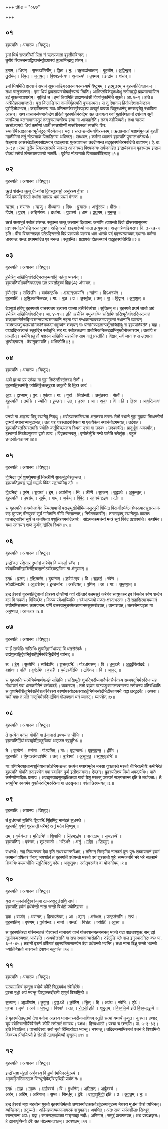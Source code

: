 +++
title = "०६७"

+++


## ०१
बृहस्पतिः। अयास्यः। त्रिष्टुप्।

इ॒मां धियं॑ स॒प्तशी॑र्ष्णीं पि॒ता न॑ ऋ॒तप्र॑जातां बृह॒तीम॑विन्दत् ।  
तु॒रीयं॑ स्विज्जनयद्वि॒श्वज॑न्यो॒ऽयास्य॑ उ॒क्थमिन्द्रा॑य॒ शंस॑न् ॥

इ॒माम् । धिय॑म् । स॒प्तऽशी॑र्ष्णीम् । पि॒ता । नः॒ । ऋ॒तऽप्र॑जाताम् । बृ॒ह॒तीम् । अ॒वि॒न्द॒त् ।  
तु॒रीय॑म् । स्वि॒त् । ज॒न॒य॒त् । वि॒श्वऽज॑न्यः । अ॒यास्यः॑ । उ॒क्थम् । इन्द्रा॑य । शंस॑न् ॥

इमां धियमिति द्वादशर्चं सप्तमं सूक्तमाङ्गिरसस्यायस्यस्यार्षं त्रैष्टुभम् । इदमुत्तरम् च बृहस्पतिदेवताकम् । तथा चानुक्रान्तम्। इमां धियं द्वावशायास्योबार्हस्पत्यं त्विति। आभिप्लविकेषूक्थ्येक्षु स्तोमवृद्धौ ब्राह्मणाच्छंसिन इदं सुक्तमावापार्थम्। सुत्रितं च। इमां धियमिति ब्राह्मणच्छंसी विष्णोर्नुकमिति सूक्ते। आ. ७-९। इति॥अत्रेतिहासमाचक्षते। पुरा किलाङ्गिरा नामर्षिर्बृहस्पतिं पुत्रमलभत। स तु देवानाम् हितोपदेशनायेन्द्रस्य पुरोहितोऽभवत्। कदाजित्तस्य गावः पणिनामकैरसुरैरपहृत्य वलपुरं प्रापय्य त्रिषुस्थानेषु तमसावृतेषु स्थापिता आसन्। अथ तासामन्वेषणायेन्द्रेण प्रेरितो बृहस्पतिर्मरुद्भिः सह तत्रागत्य गवां गुहास्थितानां दर्शनाय सूर्यं जनयित्वा वलनामानमसुरं तदनुचरान्पणींश्च हत्वा गा आजहारेति। तदत्र दर्शयिष्यते। तथा चास्या ऋचोऽयमर्थः धियं कर्माणां धात्रीं सप्तशीर्ष्णीं सप्तशिरस्कां सप्तभिः शिरः स्थानीयैस्तद्वत्प्रधानभूतैर्मदुद्गणैरुपेताम्। यद्वा। सप्तच्छन्दोमयशिरस्काम्। ऋतप्रजातां यज्ञार्थमुत्पन्नां बृहतीं महतीमिमां तनुं नोऽस्माकं पिताङ्गिरा अविन्दत्। लब्धवन्। कर्मणां ध्यातारं बृहस्पतिं पुत्रमलभतेत्यर्थः। येङ्गारा आसंस्तेऽङ्गिरसोऽभवन् यदङ्गाराः पुनरवशान्ता उददीप्यन्त तद्बृहस्पतिरभवदिति ब्राह्मणम्। ऐ. ब्रा. ३-३४। तथा तुरीयं स्विन्नप्तारमपि जनयत् आजनयत् विश्वजन्यः सर्वजनहित इन्द्रायेश्वराय बृहस्पतय इन्द्राय वोक्थं स्तोत्रं शंसन्नयमयास्यो नामर्षिः। पूर्वमेव नोऽस्माकं पिताकार्षीदित्याह॥१॥

## ०२
बृहस्पतिः। अयास्यः। त्रिष्टुप्।

ऋ॒तं शंस॑न्त ऋ॒जु दीध्या॑ना दि॒वस्पु॒त्रासो॒ असु॑रस्य वी॒राः ।  
विप्रं॑ प॒दमङ्गि॑रसो॒ दधा॑ना य॒ज्ञस्य॒ धाम॑ प्रथ॒मं म॑नन्त ॥

ऋ॒तम् । शंस॑न्तः । ऋ॒जु । दीध्या॑नाः । दि॒वः । पु॒त्रासः॑ । असु॑रस्य । वी॒राः ।  
विप्र॑म् । प॒दम् । अङ्गि॑रसः । दधा॑नाः । य॒ज्ञस्य॑ । धाम॑ । प्र॒थ॒मम् । म॒न॒न्त॒ ॥

ऋतं सत्यभूतं स्तोत्रं शंसन्तः स्तुवन्त ऋजु कल्यानं दिध्यानाः कर्माणि ध्यायन्तो दिवो दीप्तस्यासुरस्य प्रज्ञानवतोऽग्नेरङ्गिरसः पुत्राः। अङ्गिरसो ह्यङ्गारेभ्यो जाता इत्युक्तम्। अङ्गारेष्वङ्गिराः। नि. ३-१७-१ इति। वीरा विक्रान्तप्रज्ञा एतेऽङ्गिरसो विप्रं प्रज्ञापकं यज्ञस्य धाम धारकं पदं बृहस्पत्याख्यम् दधानाः कर्मणा धारयन्तः सन्तः प्रथममादित एव मनन्त। स्तुवन्ति। प्रज्ञापकं ह्येतत्स्थानं यद्ब्रुहस्पतिरिति॥२॥

## ०३
बृहस्पतिः। अयास्यः। त्रिष्टुप्।

हं॒सैरि॑व॒ सखि॑भि॒र्वाव॑दद्भिरश्म॒न्मया॑नि॒ नह॑ना॒ व्यस्य॑न् ।  
बृह॒स्पति॑रभि॒कनि॑क्रद॒द्गा उ॒त प्रास्तौ॒दुच्च॑ वि॒द्वा{4} अ॑गायत् ॥

हं॒सैःऽइ॑व । सखि॑ऽभिः । वाव॑दत्ऽभिः । अ॒श्म॒न्ऽमया॑नि । नह॑ना । वि॒ऽअस्य॑न् ।  
बृह॒स्पतिः॑ । अ॒भि॒ऽकनि॑क्रदत् । गाः । उ॒त । प्र । अ॒स्तौ॒त् । उत् । च॒ । वि॒द्वान् । अ॒गा॒य॒त् ॥

देवसुवां हविषु बृहस्पतये वाचस्पतय इत्यस्य याज्या हंसैरिवेत्येशा। सुत्रितम् च। बृहस्पते प्रथमं चाचो अग्रं हंसैरिव सखिभिर्वावदद्भिः। आ. ४-११। इति॥हंसैरिव मधुरवाग्भिः सखिभिः सखिभूतैर्वावदद्भिरत्यन्तं शब्दायमानैर्मरुद्भिरश्मन्मयान्यश्ममयानि नहना गवां गन्धकान्यावरकाण्यसुराणां स्थानानि व्यस्यन् विक्शिपञ्शुथिलयन्नभिकनिक्रददाभिमुख्येन शब्दयन् गाः पणिभिरपहृतान्पशूनाजिहीर्षुः स बृहस्पतिर्वर्तते। यद्वा। वावदद्भिरत्यन्तं स्तुवद्भि स्तोतृभिः सह गाः स्तोत्रलक्षणा वाचोभिकनिक्रददाभिमुख्येनोच्चारयन्। उतापि च प्रास्तौत्। कर्मणि प्रव्रुत्तौ यज्ञस्य सखिभिः सहासीनः साम गातुं प्रस्तौति। विद्वान् सर्वं जानानः स उद्गाता भुत्वोदगायत्। देवानुद्गायति। अभिष्टौति॥३॥

## ०४
बृहस्पतिः। अयास्यः। त्रिष्टुप्।

अ॒वो द्वाभ्यां॑ प॒र एक॑या॒ गा गुहा॒ तिष्ठ॑न्ती॒रनृ॑तस्य॒ सेतौ॑ ।  
बृह॒स्पति॒स्तम॑सि॒ ज्योति॑रि॒च्छन्नुदु॒स्रा आक॒र्वि हि ति॒स्र आवः॑ ॥

अ॒वः । द्वाभ्या॑म् । प॒रः । एक॑या । गाः । गुहा॑ । तिष्ठ॑न्तीः । अनृ॑तस्य । सेतौ॑ ।  
बृह॒स्पतिः॑ । तम॑सि । ज्योतिः॑ । इ॒च्छन् । उत् । उ॒स्राः । आ । अ॒कः॒ । वि । हि । ति॒स्रः । आव॒रित्यावः॑ ॥

पनयो गा आहृत्य त्रिषु स्थानेषु निदधुः। अवोऽवस्तात्स्थिता अनृतस्य तमसः सेतौ स्थाने गुहा गुहायां तिष्थन्तीर्गा द्वाभ्यां स्थानाभ्यामुदाजत्। ततः परः परस्तादवस्थिता गा एकयैकेन स्थानेनोदगमयत्। तदेवाह। ब्रुहस्पतिस्तस्मिंस्तमसि ज्योतिः कर्तुमिच्छंस्तत्र स्थिता उस्रा गा उदकः। उदकार्षीत्। प्रादुर्भूता अकार्षीत्। इत्त्थमयं तिस्रोऽसुराणां द्वारो व्यावः। विवृतवान्खलु। वृणोतेर्लुङि मन्त्रे घसेति च्लेर्लुक्। बहुलं छन्दसीत्यडागमः॥४॥

## ०५
बृहस्पतिः। अयास्यः। त्रिष्टुप्।

वि॒भिद्या॒ पुरं॑ श॒यथे॒मपा॑चीं॒ निस्त्रीणि॑ सा॒कमु॑द॒धेर॑कृन्तत् ।  
बृह॒स्पति॑रु॒षसं॒ सूर्यं॒ गाम॒र्कं वि॑वेद स्त॒नय॑न्निव॒ द्यौः ॥

वि॒ऽभिद्य॑ । पुर॑म् । श॒यथा॑ । ई॒म् । अपा॑चीम् । निः । त्रीणि॑ । सा॒कम् । उ॒द॒ऽधेः । अ॒कृ॒न्त॒त् ।  
बृह॒स्पतिः॑ । उ॒षस॑म् । सूर्य॑म् । गाम् । अ॒र्कम् । वि॒वे॒द॒ । स्त॒नय॑न्ऽइव । द्यौः ॥

स बृहस्पतिः शयथोपशयेन स्थित्वापाचीं पराङ्मुखीमीमिमामसुरपुरीं विभिद्य विदार्योदधेर्वलाद्मेघरूपादसुरात्साकं सह युगपत्त् त्रीण्युषसं सूर्यं गामेतानि त्रीणि निरकृन्तत्। निर्गतमकार्षीत्। तमसावृत्षु स्थानेशूषः कालतः पश्चाद्भाविनं सूर्यं च जनयित्वा पशून्निरगमयदित्यर्थः। सोऽयमर्कमर्चन्यं मन्त्रं सूर्यं विवेद प्रज्ञापयति। कथमिव। यथा स्तनयन् शब्दं कुर्वन् द्यौरिव स्थितः॥५॥

## ०६
बृहस्पतिः। अयास्यः। त्रिष्टुप्।

इन्द्रो॑ व॒लं र॑क्षि॒तारं॒ दुघा॑नां क॒रेणे॑व॒ वि च॑कर्ता॒ रवे॑ण ।  
स्वेदा॑ञ्जिभिरा॒शिर॑मि॒च्छमा॒नोऽरो॑दयत्प॒णिमा गा अ॑मुष्णात् ॥

इन्द्रः॑ । व॒लम् । र॒क्षि॒तार॑म् । दुघा॑नाम् । क॒रेण॑ऽइव । वि । च॒क॒र्त॒ । रवे॑ण ।  
स्वेदा॑ञ्जिऽभिः । आ॒ऽशिर॑म् । इ॒च्छमा॑नः । अरो॑दयत् । प॒णिम् । आ । गाः । अ॒मु॒ष्णा॒त् ॥

इन्द्र ईश्वरो बृहस्पतिर्दुघानां क्षीरस्य दोग्ध्रीणां गवां रक्षितारं वलमसुरं करेणेव सायुधकर इव स्थितेन रवेण शब्देन वलं वि चकर्त। विचिच्छेद। किञ्च स्वेआञ्जिभिः। स्वेआञ्जयो मरुतः क्षरदाभरणाः। तै सहाशिरमाश्रयमानं संयोगमिच्छमानः कामयमानः पणिं वलस्यानुचरमेतन्नामानमसुरमरोदयत्। व्यनाशयत्। ततस्तेनापहृता गा अमुष्णात्। आजहार॥६॥

## ०७
बृहस्पतिः। अयास्यः। त्रिष्टुप्।

स ईं॑ स॒त्येभिः॒ सखि॑भिः शु॒चद्भि॒र्गोधा॑यसं॒ वि ध॑न॒सैर॑दर्दः ।  
ब्रह्म॑ण॒स्पति॒र्वृष॑भिर्व॒राहै॑र्घ॒र्मस्वे॑देभि॒र्द्रवि॑णं॒ व्या॑नट् ॥

सः । ई॒म् । स॒त्येभिः॑ । सखि॑ऽभिः । शु॒चत्ऽभिः॑ । गोऽधा॑यसम् । वि । ध॒न॒ऽसैः । अ॒द॒र्द॒रित्य॑दर्दः ।  
ब्रह्म॑णः । पतिः॑ । वृष॑ऽभिः । व॒राहैः॑ । घ॒र्मऽस्वे॑देभिः । द्रवि॑णम् । वि । आ॒न॒ट् ॥

स बृहस्पतिः सत्येभिर्यथार्थबलईः सखिभिः। सखिभुतैः शुचद्भिर्दीप्यमानैर्धनसैर्धनस्य सम्भक्तृभिर्मरुद्भिः सह गोधायसं गवां धारकमीमेनं वलंव्यदर्दः। व्यदारयत्। ततो ब्रह्मण ऋग्यजुःसामलक्शणस्य स्तोत्रस्य पतिरधिपतिः स वृशभिर्वर्शितृभिर्वराहैर्वराहारैर्वरस्य वरणीयस्योदकस्याहर्तृभिर्घर्मस्वेदेभिर्दीप्तागमनैः यद्वा क्षरदुदकैः। अथवा। घर्मो यज्ञः तं प्रति गन्तृभिर्मरुद्भिर्द्रविणं गोलक्शणं धनं व्यानट्। व्याप्नोत्॥७॥

## ०८
बृहस्पतिः। अयास्यः। त्रिष्टुप्।

ते स॒त्येन॒ मन॑सा॒ गोप॑तिं॒ गा इ॑या॒नास॑ इषणयन्त धी॒भिः ।  
बृह॒स्पति॑र्मि॒थोअ॑वद्यपेभि॒रुदु॒स्रिया॑ असृजत स्व॒युग्भिः॑ ॥

ते । स॒त्येन॑ । मन॑सा । गोऽप॑तिम् । गाः । इ॒या॒नासः॑ । इ॒ष॒ण॒य॒न्त॒ । धी॒भिः ।  
बृह॒स्पतिः॑ । मि॒थःऽअ॑वद्यपेभिः । उत् । उ॒स्रियाः॑ । अ॒सृ॒ज॒त॒ । स्व॒युक्ऽभिः॑ ॥

गाः पणिभिरपहृतान्पशूनियानासोऽभिगच्छन्तः सत्येन यथार्थभूतेन मनसा युक्तास्ते मरुतो धीभिरात्मीयैः कर्मभिरेतं ब्रुहस्पतिं गोपतिं तदाहरणेन गवां स्वामिनं कुर्म इतीशणयन्त। ऐच्छन्। ब्रुहस्पतिश्च मिथो अवद्यपेभिः। पातेः कर्मण्यौणादिकः प्रत्ययः। अवद्यरुपादसुराद्रक्षितव्या गावो येशु मरुत्सु परस्परं सङ्गच्छन्त इति ते तथोक्ताः। तैः स्वयुग्भिः स्वयमेव युक्तैर्मरुद्भिरुस्रिया गा उदसृजत। पर्वतान्निरगमयत्॥८॥

## ०९
बृहस्पतिः। अयास्यः। त्रिष्टुप्।

तं व॒र्धय॑न्तो म॒तिभिः॑ शि॒वाभिः॑ सिं॒हमि॑व॒ नान॑दतं स॒धस्थे॑ ।  
बृह॒स्पतिं॒ वृष॑णं॒ शूर॑सातौ॒ भरे॑भरे॒ अनु॑ मदेम जि॒ष्णुम् ॥

तम् । व॒र्धय॑न्तः । म॒तिऽभिः॑ । शि॒वाभिः॑ । सिं॒हम्ऽइ॑व । नान॑दतम् । स॒धऽस्थे॑ ।  
बृह॒स्पति॑म् । वृष॑णम् । शूर॑ऽसातौ । भरे॑ऽभरे । अनु॑ । म॒दे॒म॒ । जि॒ष्णुम् ॥

सधस्थे। सह तिष्थन्त्यत्र देवा इति सधस्थमन्तरिक्षम् । तस्मिन् सिम्हमिव नानदतं पुनः पुनः शब्दायमानं वृषणं कामानां वर्षितारं जिष्णुं जयशीलं तं बृहस्पतिं वर्धयन्तो मरुतो वयं शूरसातौ शूरैः सम्भजनीये भरे भरे सङ्ग्रामे शिवाभिः कल्याणीभिः स्तुतिभिरनु मदेम। अनुष्तुमः। स्तोतृपरत्वेन वा योजनीयम्॥९॥

## १०
बृहस्पतिः। अयास्यः। त्रिष्टुप्।

य॒दा वाज॒मस॑नद्वि॒श्वरू॑प॒मा द्यामरु॑क्ष॒दुत्त॑राणि॒ सद्म॑ ।  
बृह॒स्पतिं॒ वृष॑णं व॒र्धय॑न्तो॒ नाना॒ सन्तो॒ बिभ्र॑तो॒ ज्योति॑रा॒सा ॥

य॒दा । वाज॑म् । अस॑नत् । वि॒श्वऽरू॑पम् । आ । द्याम् । अरु॑क्षत् । उत्ऽत॑राणि । सद्म॑ ।  
बृह॒स्पति॑म् । वृष॑णम् । व॒र्धय॑न्तः । नाना॑ । सन्तः॑ । बिभ्र॑तः । ज्योतिः॑ । आ॒सा ॥

स बृहस्पतिरदा यस्मिन्काले विश्वरूपं नानारूपं वाजं गोलक्शनमन्नमसनत् भजते यदा वाहृतपशुकः सन् द्यां द्युलोकमरुक्शत् आरोहति। अथवोत्तरानि वा सद्म स्थानान्यारोहति। रुहेर्लुङि च्लेः शल इगुपधादनिटः क्सः पा. ३-१-४५। तदानीं वृशणं वर्षितारं बृहस्पतिमासास्येन देवा वर्धयन्तो भवन्ति। तथा नाना दिक्षु सन्तो भवन्तो ज्योतिर्बिभ्रतो धारयन्तो देवाश्च स्तुवन्ति॥१०॥

## ११
बृहस्पतिः। अयास्यः। त्रिष्टुप्।

स॒त्यामा॒शिषं॑ कृणुता वयो॒धै की॒रिं चि॒द्ध्यव॑थ॒ स्वेभि॒रेवैः॑ ।  
प॒श्चा मृधो॒ अप॑ भवन्तु॒ विश्वा॒स्तद्रो॑दसी शृणुतं विश्वमि॒न्वे ॥

स॒त्याम् । आ॒ऽशिष॑म् । कृ॒णु॒त॒ । व॒यः॒ऽधै । की॒रिम् । चि॒त् । हि । अव॑थ । स्वेभिः॑ । एवैः॑ ।  
प॒श्चा । मृधः॑ । अप॑ । भ॒व॒न्तु॒ । विश्वाः॑ । तत् । रो॒द॒सी॒ इति॑ । शृ॒णु॒त॒म् । वि॒श्व॒मि॒न्वे इति॑ वि॒श्व॒म्ऽइ॒न्वे ॥

हे बृहस्पतिप्रभृतयो देवा वयोधा अन्नस्य धानायास्मदीयामाशिषम् स्तुतिं सत्यां यथार्थं कृणुत। कुरुत। तथाद् यूयं स्वेभिरात्मीयैरेवैर्गमनैः कीरिं स्तोतारं मामवथ। रक्षथ। हिरवधारणे। पश्चा च छन्दसि। पा. ५-३-३३। इति निपातितः। पश्चादिश्वाः सर्वा मृधो हिंसित्र्योऽप भवन्तु। नश्यन्तु। तदिदमस्माभिरुक्तं वचनं हे विश्वमिन्वे विश्वस्य प्रीणयित्र्यौ हे रोदसी द्यावापृथिव्यौ शृणुतम्॥११॥

## १२
बृहस्पतिः। अयास्यः। त्रिष्टुप्।

इन्द्रो॑ म॒ह्ना म॑ह॒तो अ॑र्ण॒वस्य॒ वि मू॒र्धान॑मभिनदर्बु॒दस्य॑ ।  
अह॒न्नहि॒मरि॑णात्स॒प्त सिन्धू॑न्दे॒वैर्द्या॑वापृथिवी॒ प्राव॑तं नः ॥

इन्द्रः॑ । म॒ह्ना । म॒ह॒तः । अ॒र्ण॒वस्य॑ । वि । मू॒र्धान॑म् । अ॒भि॒न॒त् । अ॒र्बु॒दस्य॑ ।  
अह॑न् । अहि॑म् । अरि॑णात् । स॒प्त । सिन्धू॑न् । दे॒वैः । द्या॒वा॒पृ॒थि॒वी॒ इति॑ । प्र । अ॒व॒त॒म् । नः॒ ॥

इन्द्र ईश्वरो मह्ना महत्त्वेन युक्तो बृहस्पतिर्महतो अर्णवस्योदकवतोऽर्बुदस्यांबुदस्य मेघस्य मूर्धानं शिरो व्यभिनत्। व्यच्छिनत्। तदुच्यते। अहिमहन्तव्यमपामावरकं शत्रुमहन्। अवधित्। अतः सप्त सर्पणशीलाः सिन्धून् स्यन्दमाना अपः। यद्वा। सप्तसङ्ख्याका गाङ्गाद्या नदीः। अरिणात्। समुद्रं प्रत्यगमयत्। अथ प्रत्यक्षकृतः। हे द्यावापृथिव्यौ देवैः सह नोऽस्मान्प्रवतम्। प्ररक्शतम्॥१२॥